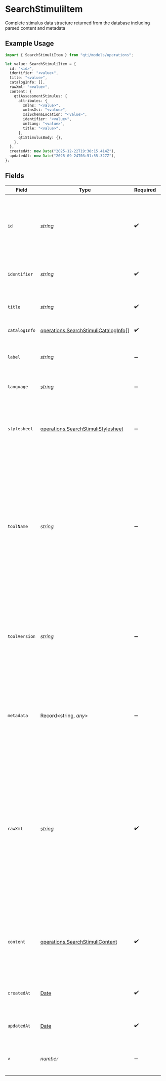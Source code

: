 # SearchStimuliItem

Complete stimulus data structure returned from the database including parsed content and metadata

## Example Usage

```typescript
import { SearchStimuliItem } from "qti/models/operations";

let value: SearchStimuliItem = {
  id: "<id>",
  identifier: "<value>",
  title: "<value>",
  catalogInfo: [],
  rawXml: "<value>",
  content: {
    qtiAssessmentStimulus: {
      attributes: {
        xmlns: "<value>",
        xmlnsXsi: "<value>",
        xsiSchemaLocation: "<value>",
        identifier: "<value>",
        xmlLang: "<value>",
        title: "<value>",
      },
      qtiStimulusBody: {},
    },
  },
  createdAt: new Date("2025-12-22T19:38:15.414Z"),
  updatedAt: new Date("2025-09-24T03:51:55.327Z"),
};
```

## Fields

| Field                                                                                                                                                                                                                                                                                                              | Type                                                                                                                                                                                                                                                                                                               | Required                                                                                                                                                                                                                                                                                                           | Description                                                                                                                                                                                                                                                                                                        |
| ------------------------------------------------------------------------------------------------------------------------------------------------------------------------------------------------------------------------------------------------------------------------------------------------------------------ | ------------------------------------------------------------------------------------------------------------------------------------------------------------------------------------------------------------------------------------------------------------------------------------------------------------------ | ------------------------------------------------------------------------------------------------------------------------------------------------------------------------------------------------------------------------------------------------------------------------------------------------------------------ | ------------------------------------------------------------------------------------------------------------------------------------------------------------------------------------------------------------------------------------------------------------------------------------------------------------------ |
| `id`                                                                                                                                                                                                                                                                                                               | *string*                                                                                                                                                                                                                                                                                                           | :heavy_check_mark:                                                                                                                                                                                                                                                                                                 | MongoDB document ID generated by the database when a new entity is added to a collection on the service provider.                                                                                                                                                                                                  |
| `identifier`                                                                                                                                                                                                                                                                                                       | *string*                                                                                                                                                                                                                                                                                                           | :heavy_check_mark:                                                                                                                                                                                                                                                                                                 | Unique identifier for the entity on the service provider.                                                                                                                                                                                                                                                          |
| `title`                                                                                                                                                                                                                                                                                                            | *string*                                                                                                                                                                                                                                                                                                           | :heavy_check_mark:                                                                                                                                                                                                                                                                                                 | Human-readable title of the entity on the service provider.                                                                                                                                                                                                                                                        |
| `catalogInfo`                                                                                                                                                                                                                                                                                                      | [operations.SearchStimuliCatalogInfo](../../models/operations/searchstimulicataloginfo.md)[]                                                                                                                                                                                                                       | :heavy_check_mark:                                                                                                                                                                                                                                                                                                 | Array of catalog cards.                                                                                                                                                                                                                                                                                            |
| `label`                                                                                                                                                                                                                                                                                                            | *string*                                                                                                                                                                                                                                                                                                           | :heavy_minus_sign:                                                                                                                                                                                                                                                                                                 | A human readable label that can be used to describe the Stimulus.                                                                                                                                                                                                                                                  |
| `language`                                                                                                                                                                                                                                                                                                         | *string*                                                                                                                                                                                                                                                                                                           | :heavy_minus_sign:                                                                                                                                                                                                                                                                                                 | The default language for the Stimulus.                                                                                                                                                                                                                                                                             |
| `stylesheet`                                                                                                                                                                                                                                                                                                       | [operations.SearchStimuliStylesheet](../../models/operations/searchstimulistylesheet.md)                                                                                                                                                                                                                           | :heavy_minus_sign:                                                                                                                                                                                                                                                                                                 | The set of external style sheets that are associated with the Stimulus. The order of definition is significant.                                                                                                                                                                                                    |
| `toolName`                                                                                                                                                                                                                                                                                                         | *string*                                                                                                                                                                                                                                                                                                           | :heavy_minus_sign:                                                                                                                                                                                                                                                                                                 | The tool name characteristic allows the tool creating the stimulus to identify itself. Other processing systems may use this information to interpret the content of application specific data, such as labels on the elements of the stimulus's stimulus body.                                                    |
| `toolVersion`                                                                                                                                                                                                                                                                                                      | *string*                                                                                                                                                                                                                                                                                                           | :heavy_minus_sign:                                                                                                                                                                                                                                                                                                 | The tool version characteristic allows the tool creating the item to identify its version. This value must only be interpreted in the context of the tool-name.                                                                                                                                                    |
| `metadata`                                                                                                                                                                                                                                                                                                         | Record<string, *any*>                                                                                                                                                                                                                                                                                              | :heavy_minus_sign:                                                                                                                                                                                                                                                                                                 | Additional custom metadata for extending entity properties beyond standard specification for QTI entities.                                                                                                                                                                                                         |
| `rawXml`                                                                                                                                                                                                                                                                                                           | *string*                                                                                                                                                                                                                                                                                                           | :heavy_check_mark:                                                                                                                                                                                                                                                                                                 | Raw XML representation of the entity, automatically generated from the JSON or XML sent when creating entities on the service provider. The rawxml field will contain all content sent when creating the entity on the service provider. This field is stable and should be used when working within this QTI API. |
| `content`                                                                                                                                                                                                                                                                                                          | [operations.SearchStimuliContent](../../models/operations/searchstimulicontent.md)                                                                                                                                                                                                                                 | :heavy_check_mark:                                                                                                                                                                                                                                                                                                 | Parsed XML content generated by the service provider. For production use, rawXml is recommended over this parsed structure.                                                                                                                                                                                        |
| `createdAt`                                                                                                                                                                                                                                                                                                        | [Date](https://developer.mozilla.org/en-US/docs/Web/JavaScript/Reference/Global_Objects/Date)                                                                                                                                                                                                                      | :heavy_check_mark:                                                                                                                                                                                                                                                                                                 | ISO 8601 timestamp when the entity was created                                                                                                                                                                                                                                                                     |
| `updatedAt`                                                                                                                                                                                                                                                                                                        | [Date](https://developer.mozilla.org/en-US/docs/Web/JavaScript/Reference/Global_Objects/Date)                                                                                                                                                                                                                      | :heavy_check_mark:                                                                                                                                                                                                                                                                                                 | ISO 8601 timestamp when the entity was last updated                                                                                                                                                                                                                                                                |
| `v`                                                                                                                                                                                                                                                                                                                | *number*                                                                                                                                                                                                                                                                                                           | :heavy_minus_sign:                                                                                                                                                                                                                                                                                                 | MongoDB version key for optimistic concurrency control                                                                                                                                                                                                                                                             |
